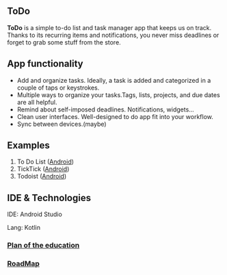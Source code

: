## ToDo

**ToDo** is a simple to-do list and task manager app that keeps us on track. Thanks to its recurring items and notifications, you never miss deadlines or forget to grab some stuff from the store.

## App functionality

- Add and organize tasks. Ideally, a task is added and categorized in a couple of taps or keystrokes.
- Multiple ways to organize your tasks.Tags, lists, projects, and due dates are all helpful.
- Remind about self-imposed deadlines. Notifications, widgets...
- Clean user interfaces. Well-designed to do app fit into your workflow. 
- Sync between devices.(maybe)
 
## Examples 

  1. To Do List ([Android](https://play.google.com/store/apps/details?id=com.splendapps.splendo&hl=en_US))
  2. TickTick ([Android](https://play.google.com/store/apps/details?id=com.ticktick.task&hl=en_US))
  3. Todoist ([Android](https://play.google.com/store/apps/details?id=com.todoist&hl=en_US))
  
## IDE & Technologies

IDE: Android Studio

Lang: Kotlin


### [Plan of the education](https://docs.google.com/document/d/1CulVVQRHtKnHN62s4-l-cedC1joOvlk2ErwiABccyCI/edit?usp=sharing)


### [RoadMap]()
